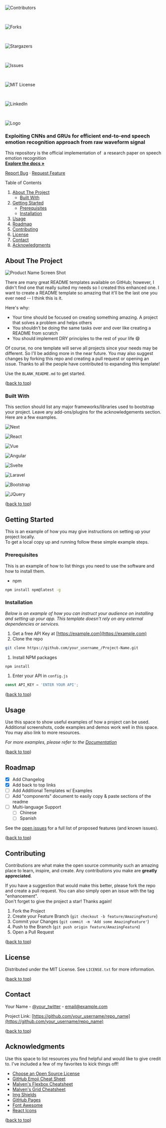 ![Contributors](https://img.shields.io/github/contributors/othneildrew/Best-README-Template.svg?style=for-the-badge)

  
 

![Forks](https://img.shields.io/github/forks/othneildrew/Best-README-Template.svg?style=for-the-badge)

  
 

![Stargazers](https://img.shields.io/github/stars/othneildrew/Best-README-Template.svg?style=for-the-badge)

  
 

![Issues](https://img.shields.io/github/issues/othneildrew/Best-README-Template.svg?style=for-the-badge)

  
 

![MIT License](https://img.shields.io/github/license/othneildrew/Best-README-Template.svg?style=for-the-badge)

  
 

![LinkedIn](https://img.shields.io/badge/-LinkedIn-black.svg?style=for-the-badge&logo=linkedin&colorB=555)

  
 

![Logo](images/logo.png)

### Exploiting CNNs and GRUs for efficient end-to-end speech emotion recognition approach from raw waveform signal

This repository is the official implementation of  a research paper on speech emotion recognition  
[**Explore the docs »**](https://github.com/alaaNfissi/CNN-n-GRU-for-speech-emotion-recognition)   
  
[Report Bug](https://github.com/alaaNfissi/CNN-n-GRU-for-speech-emotion-recognition) · [Request Feature](https://github.com/alaaNfissi/CNN-n-GRU-for-speech-emotion-recognition)

Table of Contents

1.  [About The Project](#about-the-project)
    *   [Built With](#built-with)
2.  [Getting Started](#getting-started)
    *   [Prerequisites](#prerequisites)
    *   [Installation](#installation)
3.  [Usage](#usage)
4.  [Roadmap](#roadmap)
5.  [Contributing](#contributing)
6.  [License](#license)
7.  [Contact](#contact)
8.  [Acknowledgments](#acknowledgments)

## About The Project

![Product Name Screen Shot](images/screenshot.png)

There are many great README templates available on GitHub; however, I didn't find one that really suited my needs so I created this enhanced one. I want to create a README template so amazing that it'll be the last one you ever need -- I think this is it.

Here's why:

*   Your time should be focused on creating something amazing. A project that solves a problem and helps others
*   You shouldn't be doing the same tasks over and over like creating a README from scratch
*   You should implement DRY principles to the rest of your life :smile:

Of course, no one template will serve all projects since your needs may be different. So I'll be adding more in the near future. You may also suggest changes by forking this repo and creating a pull request or opening an issue. Thanks to all the people have contributed to expanding this template!

Use the `BLANK_README.md` to get started.

([back to top](#readme-top))

### Built With

This section should list any major frameworks/libraries used to bootstrap your project. Leave any add-ons/plugins for the acknowledgements section. Here are a few examples.

![Next](https://img.shields.io/badge/next.js-000000?style=for-the-badge&logo=nextdotjs&logoColor=white)

![React](https://img.shields.io/badge/React-20232A?style=for-the-badge&logo=react&logoColor=61DAFB)

![Vue](https://img.shields.io/badge/Vue.js-35495E?style=for-the-badge&logo=vuedotjs&logoColor=4FC08D)

![Angular](https://img.shields.io/badge/Angular-DD0031?style=for-the-badge&logo=angular&logoColor=white)

![Svelte](https://img.shields.io/badge/Svelte-4A4A55?style=for-the-badge&logo=svelte&logoColor=FF3E00)

![Laravel](https://img.shields.io/badge/Laravel-FF2D20?style=for-the-badge&logo=laravel&logoColor=white)

![Bootstrap](https://img.shields.io/badge/Bootstrap-563D7C?style=for-the-badge&logo=bootstrap&logoColor=white)

![JQuery](https://img.shields.io/badge/jQuery-0769AD?style=for-the-badge&logo=jquery&logoColor=white)

([back to top](#readme-top))

## Getting Started

This is an example of how you may give instructions on setting up your project locally.  
To get a local copy up and running follow these simple example steps.

### Prerequisites

This is an example of how to list things you need to use the software and how to install them.

*   npm

```sh
npm install npm@latest -g
```

### Installation

_Below is an example of how you can instruct your audience on installing and setting up your app. This template doesn't rely on any external dependencies or services._

1.  Get a free API Key at [https://example.com](https://example.com)
2.  Clone the repo

```sh
git clone https://github.com/your_username_/Project-Name.git
```

1.  Install NPM packages

```sh
npm install
```

1.  Enter your API in `config.js`

```js
const API_KEY = 'ENTER YOUR API';
```

([back to top](#readme-top))

## Usage

Use this space to show useful examples of how a project can be used. Additional screenshots, code examples and demos work well in this space. You may also link to more resources.

_For more examples, please refer to the_ [_Documentation_](https://example.com)

([back to top](#readme-top))

## Roadmap

*   [x] Add Changelog
*   [x] Add back to top links
*   [ ] Add Additional Templates w/ Examples
*   [ ] Add "components" document to easily copy & paste sections of the readme
*   [ ] Multi-language Support
    *   [ ] Chinese
    *   [ ] Spanish

See the [open issues](https://github.com/othneildrew/Best-README-Template/issues) for a full list of proposed features (and known issues).

([back to top](#readme-top))

## Contributing

Contributions are what make the open source community such an amazing place to learn, inspire, and create. Any contributions you make are **greatly appreciated**.

If you have a suggestion that would make this better, please fork the repo and create a pull request. You can also simply open an issue with the tag "enhancement".  
Don't forget to give the project a star! Thanks again!

1.  Fork the Project
2.  Create your Feature Branch (`git checkout -b feature/AmazingFeature`)
3.  Commit your Changes (`git commit -m 'Add some AmazingFeature'`)
4.  Push to the Branch (`git push origin feature/AmazingFeature`)
5.  Open a Pull Request

([back to top](#readme-top))

## License

Distributed under the MIT License. See `LICENSE.txt` for more information.

([back to top](#readme-top))

## Contact

Your Name - [@your\_twitter](https://twitter.com/your_username) - email@example.com

Project Link: [https://github.com/your_username/repo_name](https://github.com/your_username/repo_name)

([back to top](#readme-top))

## Acknowledgments

Use this space to list resources you find helpful and would like to give credit to. I've included a few of my favorites to kick things off!

*   [Choose an Open Source License](https://choosealicense.com)
*   [GitHub Emoji Cheat Sheet](https://www.webpagefx.com/tools/emoji-cheat-sheet)
*   [Malven's Flexbox Cheatsheet](https://flexbox.malven.co/)
*   [Malven's Grid Cheatsheet](https://grid.malven.co/)
*   [Img Shields](https://shields.io)
*   [GitHub Pages](https://pages.github.com)
*   [Font Awesome](https://fontawesome.com)
*   [React Icons](https://react-icons.github.io/react-icons/search)

([back to top](#readme-top))
